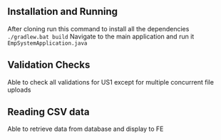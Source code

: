 ## Installation and Running
After cloning run this command to install all the dependencies
`./gradlew.bat build`
Navigate to the main application and run it `EmpSystemApplication.java`

## Validation Checks
Able to check all validations for US1 except for multiple concurrent file uploads

## Reading CSV data
Able to retrieve data from database and display to FE
